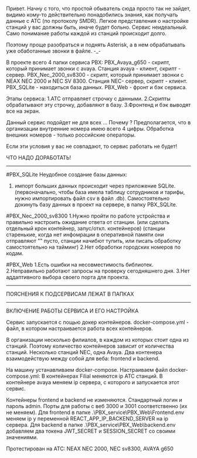 Привет.
Начну с того, что простой обыватель сюда просто так не зайдет, 
видимо кому-то действительно понадобились знания, как получать данные с АТС (по протоколу SMDR). 
Легкое представления о настройке станций у вас должны быть, иначе будет больно.
Сервис неидеальный. Само понимание работы каждой из станций происходит долго.

Поэтому проще разобраться и поднять Asterisk, а в нем обрабатывать уже обаботанные звонки в файле. -_-

В проекте всего 4 папки сервиса PBX:
PBX_Avaya_g650 - скрипт, который принимает звонки с avaya. Станция avaya - клиент, скрипт - сервер.
PBX_Nec_2000_sv8300 - скрипт, который принимает звонки с NEAX NEC 2000 и NEC SV 8300. Станция NEC- сервер, скрипт - клиент.
PBX_SQLite - находиться база данных.
PBX_Web - фронт и бэк сервиса.

Этапы сервиса: 
1.АТС отправляет строчку с данными.
2.Скрипты обрабатывают эту строчку, добавляют в базу.
3.Фронтенд и бэк выводят все на экран.


Данный сервис подойдет не для всех ... Почему ? 
Предполагается, что в организации внутренние номера имею всего 4 цифры.
Обработка внешних номеров - только российские операторы.

Если эти условия у вас не совпадают, то сервис работать не будет!

ЧТО НАДО ДОРАБОТАТЬ!
_____________________________________________________________________________________

#PBX_SQLite
Неудобное создание базы данных:
1. импорт больших данных происходит через приложение SQLite.
(первоначально, чтобы база имела таблицу сотрудников и тарифы, 
нужно импортировать файл csv в файл .db). 
Самостоятельно докинуть базу данных в проект на сервере, в папку PBX_SQLite.

#PBX_Nec_2000_sv8300
1.Нужно пройти по работе устройства и правильно настроить ожидание ответа от станции. 
(или сделать отдельный крон контейнер, запус/откл. контейнеров)
(станции старенькие, когда нет инфомрации в оперативной памяти они отправляют 
"" пусто, станции начибют тупить, или писать обработку самостоятельно на тайминг)
2.Нет обработки городских номеров по кодам.

#PBX_Web
1.Есть ошибки на несовместимость библиотек.
2.Неправильно работают запросы на проверку сегодняшнего дня. 
3.Нет аддаптивного выбора своего порта для проекта.

_____________________________________________________________________________________

ПОЯСНЕНИЯ К ПОДСЕРВИСАМ ЛЕЖАТ В ПАПКАХ

_____________________________________________________________________________________

ВКЛЮЧЕНИЕ РАБОТЫ СЕРВИСА И ЕГО НАСТРОЙКА

Сервис запускается с пощью докер контейнеров.
docker-compose.yml - файл, в котором настраивается работа всех контейнеров.

В организации несколько филиалов, в каждом из которых стоит одна из станций.
Поэтому количество контейнеров зависит от количества станций. 
Несколько станций NEC, одна Avaya. 
Два контенера взаимодействую между собой для веба: frontend и backend.


На машину устанавливаем docker-compose. 
Настраиваем файл docker-compose.yml:
В контейнерах Filial меняются ip АТС станций.
В контейнере avaya меняем ip сервера, с которого и запускается этот сервис.

Контейнеры frontend и backend не изменяются. 
Стандартный логин и пароль admin.
Порты для работы с веб 3000 и 3001 соответственно (их не меняем).
Для frontend в папке .\PBX_service\PBX_Web\Frontend\.env меняем ip у переменной REACT_APP_IP_BACKEND_SERVER на ip сервера.
Для backend в папке .\PBX_service\PBX_Web\backend\.env добавляем два токена JWT_SECRET и SESSION_SECRET со своими значениями.



Протестирован на АТС: 
NEAX NEC 2000, NEC sv8300, AVAYA g650

